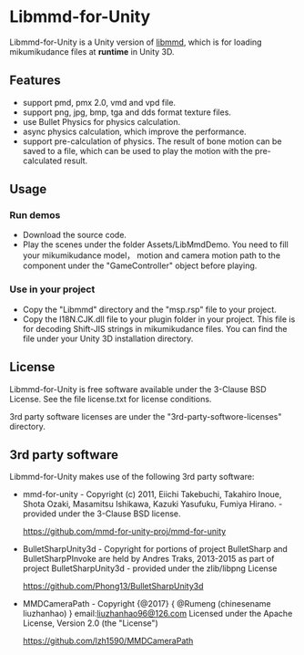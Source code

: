 # Libmmd-for-Unity

Libmmd-for-Unity is a Unity version of [libmmd](https://github.com/itsuhane/libmmd), which is for loading mikumikudance files at **runtime** in Unity 3D.

## Features

- support pmd, pmx 2.0, vmd and vpd file.
- support png, jpg, bmp, tga and dds format texture files.
- use Bullet Physics for physics calculation.
- async physics calculation, which improve the performance.
- support pre-calculation of physics. The result of bone motion can be saved to a file, which can be used to play the motion with the pre-calculated result.

## Usage

### Run demos

- Download the source code. 
- Play the scenes under the folder Assets/LibMmdDemo. You need to fill your mikumikudance model， motion and camera motion path to the component under the "GameController" object before playing.

### Use in your project

- Copy the "Libmmd" directory and the "msp.rsp" file to your project.
- Copy the I18N.CJK.dll file to your plugin folder in your project. This file is for decoding Shift-JIS strings in mikumikudance files. You can find the file under your Unity 3D installation directory. 

## License

Libmmd-for-Unity is free software available under the 3-Clause BSD License. See the file license.txt for license conditions.

3rd party software licenses are under the "3rd-party-softwore-licenses" directory.

## 3rd party software

Libmmd-for-Unity makes use of the following 3rd party software:

- mmd-for-unity - Copyright (c) 2011, Eiichi Takebuchi, Takahiro Inoue, Shota Ozaki, Masamitsu Ishikawa, Kazuki Yasufuku, Fumiya Hirano. - provided under the 3-Clause BSD license.

  https://github.com/mmd-for-unity-proj/mmd-for-unity

- BulletSharpUnity3d - Copyright for portions of project BulletSharp and BulletSharpPInvoke are held by Andres Traks, 2013-2015 as part of project BulletSharpUnity3d - provided under the zlib/libpng License

  https://github.com/Phong13/BulletSharpUnity3d

- MMDCameraPath -  Copyright {@2017} { @Rumeng (chinesename liuzhanhao) } email:liuzhanhao96@126.com Licensed under the Apache License, Version 2.0 (the "License")

  https://github.com/lzh1590/MMDCameraPath

